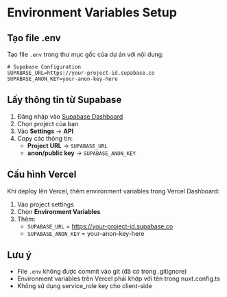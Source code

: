# Environment Variables Setup

## Tạo file .env

Tạo file `.env` trong thư mục gốc của dự án với nội dung:

```env
# Supabase Configuration
SUPABASE_URL=https://your-project-id.supabase.co
SUPABASE_ANON_KEY=your-anon-key-here
```

## Lấy thông tin từ Supabase

1. Đăng nhập vào [Supabase Dashboard](https://supabase.com/)
2. Chọn project của bạn
3. Vào **Settings** → **API**
4. Copy các thông tin:
   - **Project URL** → `SUPABASE_URL`
   - **anon/public key** → `SUPABASE_ANON_KEY`

## Cấu hình Vercel

Khi deploy lên Vercel, thêm environment variables trong Vercel Dashboard:

1. Vào project settings
2. Chọn **Environment Variables**
3. Thêm:
   - `SUPABASE_URL` = https://your-project-id.supabase.co
   - `SUPABASE_ANON_KEY` = your-anon-key-here

## Lưu ý

- File `.env` không được commit vào git (đã có trong .gitignore)
- Environment variables trên Vercel phải khớp với tên trong nuxt.config.ts
- Không sử dụng service_role key cho client-side
